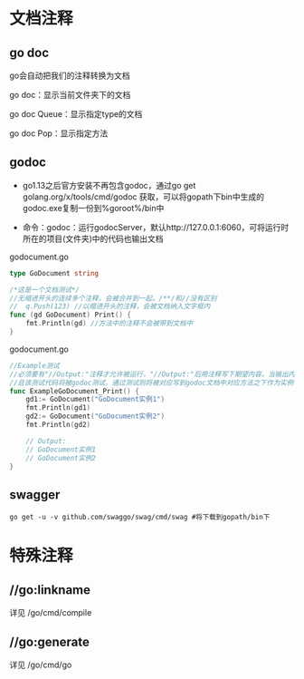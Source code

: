 # 文档注释

## go doc

go会自动把我们的注释转换为文档

go doc：显示当前文件夹下的文档

go doc Queue：显示指定type的文档

go doc Pop：显示指定方法

## godoc

- go1.13之后官方安装不再包含godoc，通过go get golang.org/x/tools/cmd/godoc 获取，可以将gopath下bin中生成的godoc.exe复制一份到%goroot%/bin中

- 命令：godoc：运行godocServer，默认http://127.0.0.1:6060，可将运行时所在的项目(文件夹)中的代码也输出文档

godocument.go

```go
type GoDocument string

/*这是一个文档测试*/
//无缩进开头的连续多个注释，会被合并到一起。/**/和//没有区别
//	q.Push(123) //以缩进开头的注释，会被文档纳入文字框内
func (gd GoDocument) Print() {
	fmt.Println(gd) //方法中的注释不会被带到文档中
}
```

godocument.go

```go
//Example测试
//必须要有"//Output:"注释才允许被运行，"//Output:"后用注释写下期望内容，当输出内容与期望内容一致时通过测试
//且该测试代码将被godoc测试，通过测试则将被对应写到godoc文档中对应方法之下作为实例代码
func ExampleGoDocument_Print() {
	gd1:= GoDocument("GoDocument实例1")
	fmt.Println(gd1)
	gd2:= GoDocument("GoDocument实例2")
	fmt.Println(gd2)

	// Output:
	// GoDocument实例1
	// GoDocument实例2
}
```

## swagger

```shell
go get -u -v github.com/swaggo/swag/cmd/swag #将下载到gopath/bin下
```



# 特殊注释

## //go:linkname

详见 /go/cmd/compile

## //go:generate

详见 /go/cmd/go